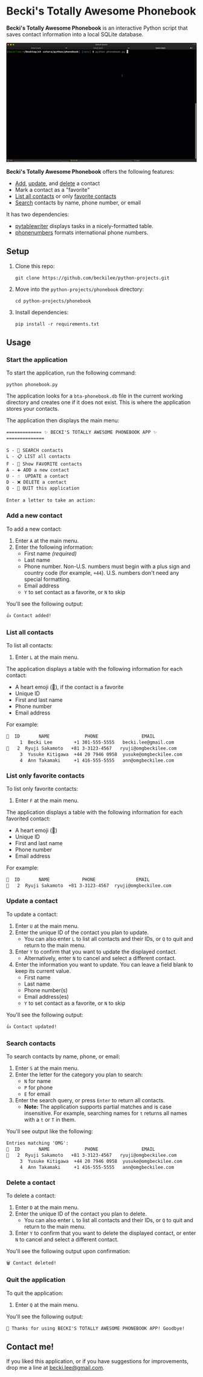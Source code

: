 # Becki's Totally Awesome Phonebook

**Becki's Totally Awesome Phonebook** is an interactive Python script that saves contact information into a local SQLite database.

![Phonebook demo](phonebook.gif)

**Becki's Totally Awesome Phonebook** offers the following features:

- [Add](#add-a-new-contact), [update](#update-a-contact), and [delete](#delete-a-contact) a contact
- Mark a contact as a "favorite"
- [List all contacts](#list-all-contacts) or only [favorite contacts](#list-only-favorite-contacts)
- [Search](#search-contacts) contacts by name, phone number, or email

It has two dependencies:

- [pytablewriter](https://pytablewriter.readthedocs.io/en/latest/pages/introduction/index.html) displays tasks in a nicely-formatted table.
- [phonenumbers](https://pypi.org/project/phonenumbers/) formats international phone numbers.

## Setup

1. Clone this repo:

	```
	git clone https://github.com/beckilee/python-projects.git
	```

2. Move into the `python-projects/phonebook` directory:

	```
	cd python-projects/phonebook
	```

3. Install dependencies:

	```
	pip install -r requirements.txt
	```

## Usage

### Start the application

To start the application, run the following command:

```
python phonebook.py
```

The application looks for a `bta-phonebook.db` file in the current working directory and creates one if it does not exist. This is where the application stores your contacts.

The application then displays the main menu:

```
============= ✨ BECKI'S TOTALLY AWESOME PHONEBOOK APP ✨ ==============

S - 🔎 SEARCH contacts
L - 📋 LIST all contacts
F - 💖 Show FAVORITE contacts
A - ➕ ADD a new contact
U - ☝️  UPDATE a contact
D - ❌ DELETE a contact
Q - 🚪 QUIT this application

Enter a letter to take an action:
```

### Add a new contact

To add a new contact:

1. Enter `A` at the main menu.
2. Enter the following information:
	- First name *(required)*
	- Last name
	- Phone number. Non-U.S. numbers must begin with a plus sign and country code (for example, `+44`). U.S. numbers don't need any special formatting.
	- Email address
	- `Y` to set contact as a favorite, or `N` to skip

You'll see the following output:

```
👍 Contact added!
```

### List all contacts

To list all contacts:

1. Enter `L` at the main menu.

The application displays a table with the following information for each contact:

- A heart emoji (💖), if the contact is a favorite
- Unique ID
- First and last name
- Phone number
- Email address

For example:

```
💖  ID       NAME             PHONE                EMAIL
     1  Becki Lee        +1 301-555-5555   becki.lee@gmail.com
💖   2  Ryuji Sakamoto   +81 3-3123-4567   ryuji@omgbeckilee.com
     3  Yusuke Kitigawa  +44 20 7946 0958  yusuke@omgbeckilee.com
     4  Ann Takamaki     +1 416-555-5555   ann@omgbeckilee.com
```

### List only favorite contacts

To list only favorite contacts:

1. Enter `F` at the main menu.

The application displays a table with the following information for each favorited contact:

- A heart emoji (💖)
- Unique ID
- First and last name
- Phone number
- Email address

For example:

```
💖  ID       NAME            PHONE               EMAIL
💖   2  Ryuji Sakamoto  +81 3-3123-4567  ryuji@omgbeckilee.com
```

### Update a contact

To update a contact:

1. Enter `U` at the main menu.
2. Enter the unique ID of the contact you plan to update.
	- You can also enter `L` to list all contacts and their IDs, or `Q` to quit and return to the main menu.
3. Enter `Y` to confirm that you want to update the displayed contact.
	- Alternatively, enter `N` to cancel and select a different contact.
4. Enter the information you want to update. You can leave a field blank to keep its current value.
	- First name
	- Last name
	- Phone number(s)
	- Email address(es)
	- `Y` to set contact as a favorite, or `N` to skip

You'll see the following output:

```
👍 Contact updated!
```

### Search contacts

To search contacts by name, phone, or email:

1. Enter `S` at the main menu.
2. Enter the letter for the category you plan to search:
	- `N` for name
	- `P` for phone
	- `E` for email
3. Enter the search query, or press `Enter` to return all contacts.
    - **Note:** The application supports partial matches and is case insensitive. For example, searching names for `t` returns all names with a `t` or `T` in them.

You'll see output like the following:

```
Entries matching 'OMG':
💖  ID       NAME             PHONE                EMAIL
💖   2  Ryuji Sakamoto   +81 3-3123-4567   ryuji@omgbeckilee.com
     3  Yusuke Kitigawa  +44 20 7946 0958  yusuke@omgbeckilee.com
     4  Ann Takamaki     +1 416-555-5555   ann@omgbeckilee.com
```

### Delete a contact

To delete a contact:

1. Enter `D` at the main menu.
2. Enter the unique ID of the contact you plan to delete.
	- You can also enter `L` to list all contacts and their IDs, or `Q` to quit and return to the main menu.
3. Enter `Y` to confirm that you want to delete the displayed contact, or enter `N` to cancel and select a different contact.

You'll see the following output upon confirmation:

```
🗑️ Contact deleted!
```

### Quit the application

To quit the application:

1. Enter `Q` at the main menu.

You'll see the following output:

```
👋 Thanks for using BECKI'S TOTALLY AWESOME PHONEBOOK APP! Goodbye!
```

## Contact me!

If you liked this application, or if you have suggestions for improvements, drop me a line at becki.lee@gmail.com.